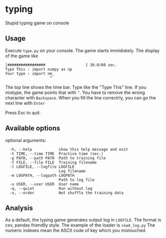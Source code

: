 # typing
Stupid typing game on console

## Usage
Execute `type.py` on your console.
The game starts immidiately.
The display of the game like
```
[#################                  ] 30.0/60 sec.
Type This : import numpy as np
Your type : import nm_
                    ^
```
The top line shows the time bar.
Type like the "Type This" line.
If you mistype, the game points that with `^`.
You have to remove the wrong character with `Backspace`.
When you fill the line correctrly, you can go the next line with `Enter`

Press Esc to quit.

## Available options
optional arguments:
```
  -h, --help            show this help message and exit
  -t TIME, --time TIME  Practice time (sec.)
  -p PATH, --path PATH  Path to training file
  -f FILE, --file FILE  Training filename
  -l LOGFILE, --logfile LOGFILE
                        Log filename
  -m LOGPATH, --logpath LOGPATH
                        Path to log file
  -u USER, --user USER  User name
  -q, --quiet           Run without log
  -o, --order           Not shuffle the training data
```


## Analysis
As a default, the typing game generates output log in `LOGFILE`.
The format is csv, pandas friendlly style.
The example of the loader is `read_log.py`
The numeric indexes mean the ASCII code of key which you mistouched.
